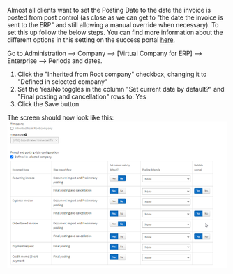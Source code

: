 Almost all clients want to set the Posting Date to the date the invoice is posted from post control (as close as we can get to "the date the invoice is sent to the ERP" and still allowing a manual override when necessary). To set this up follow the below steps. You can find more information about the different options in this setting on the success portal [here](https://success.medius.com/documentation/administration_guide/administration_pages/company/enterprise/#periods-and-dates).

Go to Administration --> Company --> [Virtual Company for ERP] --> Enterprise --> Periods and dates.

1. Click the "Inherited from Root company"  checkbox, changing it to "Defined in selected company"
2. Set the Yes/No toggles in the column "Set current date by default?" and "Final posting and cancellation" rows to: Yes
3. Click the Save button

The screen should now look like this:
![](../../images/set_posting_date.png)

